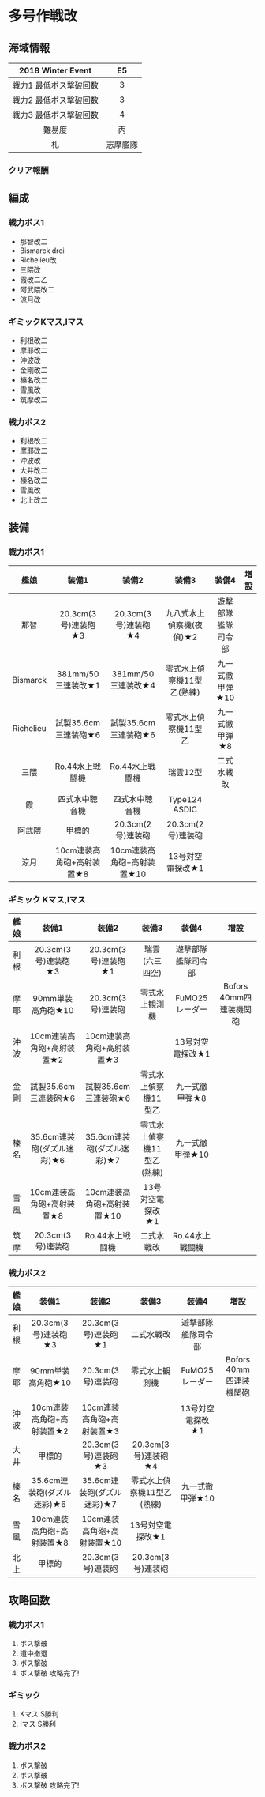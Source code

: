 # 多号作戦改

## 海域情報

| 2018 Winter Event      | E5       |
| :-:                    | :-:      |
| 戦力1 最低ボス撃破回数 | 3        |
| 戦力2 最低ボス撃破回数 | 3        |
| 戦力3 最低ボス撃破回数 | 4        |
| 難易度                 | 丙       |
| 札                     | 志摩艦隊 |


### クリア報酬



## 編成

### 戦力ボス1

- 那智改二
- Bismarck drei
- Richelieu改
- 三隈改
- 霞改二乙
- 阿武隈改二
- 涼月改

### ギミックKマス,Iマス

- 利根改二
- 摩耶改二
- 沖波改
- 金剛改二
- 榛名改二
- 雪風改
- 筑摩改二

### 戦力ボス2

- 利根改二
- 摩耶改二
- 沖波改
- 大井改二
- 榛名改二
- 雪風改
- 北上改二

## 装備

### 戦力ボス1

| 艦娘      | 装備1                     | 装備2                      | 装備3                      | 装備4                | 増設 |
| :-:       | :---------------------:   | :----------------:         | :---------:                | :-:                  | :-:  |
| 那智      | 20.3cm(3号)連装砲★3       | 20.3cm(3号)連装砲★4        | 九八式水上偵察機(夜偵)★2   | 遊撃部隊　艦隊司令部 |      |
| Bismarck  | 381mm/50 三連装改★1       | 381mm/50 三連装改★4        | 零式水上偵察機11型乙(熟練) | 九一式徹甲弾★10      |      |
| Richelieu | 試製35.6cm三連装砲★6      | 試製35.6cm三連装砲★6       | 零式水上偵察機11型乙       | 九一式徹甲弾★8       |      |
| 三隈      | Ro.44水上戦闘機           | Ro.44水上戦闘機            | 瑞雲12型                   | 二式水戦改           |      |
| 霞        | 四式水中聴音機            | 四式水中聴音機             | Type124 ASDIC              |                      |      |
| 阿武隈    | 甲標的                    | 20.3cm(2号)連装砲          | 20.3cm(2号)連装砲          |                      |      |
| 涼月      | 10cm連装高角砲+高射装置★8 | 10cm連装高角砲+高射装置★10 | 13号対空電探改★1           |                      |      |

### ギミック Kマス,Iマス

| 艦娘 | 装備1                      | 装備2                      | 装備3                      | 装備4               | 増設                    |
| :-:  | :---------------------:    | :----------------:         | :---------:                | :-:                 | :-:                     |
| 利根 | 20.3cm(3号)連装砲★3        | 20.3cm(3号)連装砲★1        | 瑞雲(六三四空)             | 遊撃部隊 艦隊司令部 |                         |
| 摩耶 | 90mm単装高角砲★10          | 20.3cm(3号)連装砲          | 零式水上観測機             | FuMO25レーダー      | Bofors 40mm四連装機関砲 |
| 沖波 | 10cm連装高角砲+高射装置★2  | 10cm連装高角砲+高射装置★3  |                            | 13号対空電探改★1    |                         |
| 金剛 | 試製35.6cm三連装砲★6       | 試製35.6cm三連装砲★6       | 零式水上偵察機11型乙       | 九一式徹甲弾★8      |                         |
| 榛名 | 35.6cm連装砲(ダズル迷彩)★6 | 35.6cm連装砲(ダズル迷彩)★7 | 零式水上偵察機11型乙(熟練) | 九一式徹甲弾★10     |                         |
| 雪風 | 10cm連装高角砲+高射装置★8  | 10cm連装高角砲+高射装置★10 | 13号対空電探改★1           |                     |                         |
| 筑摩 | 20.3cm(3号)連装砲          | Ro.44水上戦闘機            | 二式水戦改                 | Ro.44水上戦闘機     |                         |

### 戦力ボス2

| 艦娘 | 装備1                      | 装備2                      | 装備3                      | 装備4               | 増設                    |
| :-:  | :---------------------:    | :----------------:         | :---------:                | :-:                 | :-:                     |
| 利根 | 20.3cm(3号)連装砲★3        | 20.3cm(3号)連装砲★1        | 二式水戦改                 | 遊撃部隊 艦隊司令部 |                         |
| 摩耶 | 90mm単装高角砲★10          | 20.3cm(3号)連装砲          | 零式水上観測機             | FuMO25レーダー      | Bofors 40mm四連装機関砲 |
| 沖波 | 10cm連装高角砲+高射装置★2  | 10cm連装高角砲+高射装置★3  |                            | 13号対空電探改★1    |                         |
| 大井 | 甲標的                     | 20.3cm(3号)連装砲★3        | 20.3cm(3号)連装砲★4        |                     |                         |
| 榛名 | 35.6cm連装砲(ダズル迷彩)★6 | 35.6cm連装砲(ダズル迷彩)★7 | 零式水上偵察機11型乙(熟練) | 九一式徹甲弾★10     |                         |
| 雪風 | 10cm連装高角砲+高射装置★8  | 10cm連装高角砲+高射装置★10 | 13号対空電探改★1           |                     |                         |
| 北上 | 甲標的                     | 20.3cm(3号)連装砲          | 20.3cm(3号)連装砲          |                     |                         |


## 攻略回数

### 戦力ボス1

1. ボス撃破
1. 道中撤退
1. ボス撃破
1. ボス撃破 攻略完了!

### ギミック

1. Kマス S勝利
1. Iマス S勝利

### 戦力ボス2

1. ボス撃破
1. ボス撃破
1. ボス撃破 攻略完了!